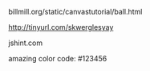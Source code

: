 billmill.org/static/canvastutorial/ball.html

http://tinyurl.com/skwerglesyay

jshint.com

amazing color code: #123456
